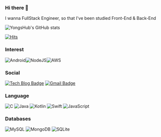### Hi there  👋
I wanna FullStack Engineer, so that I've been studied Front-End & Back-End
<!--
**YongsHub/YongsHub** is a ✨ _special_ ✨ repository because its `README.md` (this file) appears on your GitHub profile.

Here are some ideas to get you started:

- 🔭 I’m currently working on ...
- 🌱 I’m currently learning ...
- 👯 I’m looking to collaborate on ...
- 🤔 I’m looking for help with ...
- 💬 Ask me about ...
- 📫 How to reach me: ...
- 😄 Pronouns: ...
- ⚡ Fun fact: ...
-->
![YongsHub's GitHub stats](https://github-readme-stats.vercel.app/api?username=YongsHub&hide=contribs,prs)

[![Hits](https://hits.seeyoufarm.com/api/count/incr/badge.svg?url=https%3A%2F%2Fgithub.com%2FYongsHub&count_bg=%23050000&title_bg=%23DF0808&icon=nextdoor.svg&icon_color=%23E7E7E7&title=hits&edge_flat=false)](https://hits.seeyoufarm.com)
### Interest
![Android](https://img.shields.io/badge/Android-3DDC84?style=for-the-badge&logo=android&logoColor=white)![NodeJS](https://img.shields.io/badge/node.js-%2343853D.svg?style=for-the-badge&logo=node.js&logoColor=white)![AWS](https://img.shields.io/badge/AWS-%23FF9900.svg?style=for-the-badge&logo=amazon-aws&logoColor=white)

### Social
  [![Tech Blog Badge](http://img.shields.io/badge/-Tech%20blog-black?style=flat-square&logo=github&link=https://github.com/YongsHub)](https://github.com/YongsHub)
  [![Gmail Badge](https://img.shields.io/badge/Gmail-d14836?style=flat-square&logo=Gmail&logoColor=white&link=mailto:gimtaeyong199@gmail.com)](mailto:gimtaeyong199@gmail.com)
  
  
 ### Language
 ![C](https://img.shields.io/badge/c-%2300599C.svg?style=for-the-badge&logo=c&logoColor=white)
 ![Java](https://img.shields.io/badge/java-%23ED8B00.svg?style=for-the-badge&logo=java&logoColor=white)
 ![Kotlin](https://img.shields.io/badge/kotlin-%230095D5.svg?style=for-the-badge&logo=kotlin&logoColor=white)
 ![Swift](https://img.shields.io/badge/swift-%23FA7343.svg?style=for-the-badge&logo=swift&logoColor=white)
 ![JavaScript](https://img.shields.io/badge/javascript-%23323330.svg?style=for-the-badge&logo=javascript&logoColor=%23F7DF1E)
 
 
 ### Databases
 ![MySQL](https://img.shields.io/badge/mysql-%2300f.svg?style=for-the-badge&logo=mysql&logoColor=white)
 ![MongoDB](https://img.shields.io/badge/MongoDB-%234ea94b.svg?style=for-the-badge&logo=mongodb&logoColor=white)
 ![SQLite](https://img.shields.io/badge/sqlite-%2307405e.svg?style=for-the-badge&logo=sqlite&logoColor=white)
 
